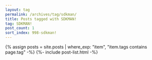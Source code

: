 ```yaml
---
layout: tag
permalink: /archives/tag/sdkman/
title: Posts tagged with SDKMAN!
tag: SDKMAN!
post_count: 1
sort_index: 998-sdkman!
---
```

{% assign posts = site.posts | where_exp: "item", "item.tags contains page.tag" -%}
{%- include post-list.html -%}
